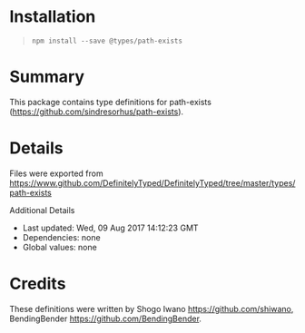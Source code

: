 # Installation
> `npm install --save @types/path-exists`

# Summary
This package contains type definitions for path-exists (https://github.com/sindresorhus/path-exists).

# Details
Files were exported from https://www.github.com/DefinitelyTyped/DefinitelyTyped/tree/master/types/path-exists

Additional Details
 * Last updated: Wed, 09 Aug 2017 14:12:23 GMT
 * Dependencies: none
 * Global values: none

# Credits
These definitions were written by Shogo Iwano <https://github.com/shiwano>, BendingBender <https://github.com/BendingBender>.
